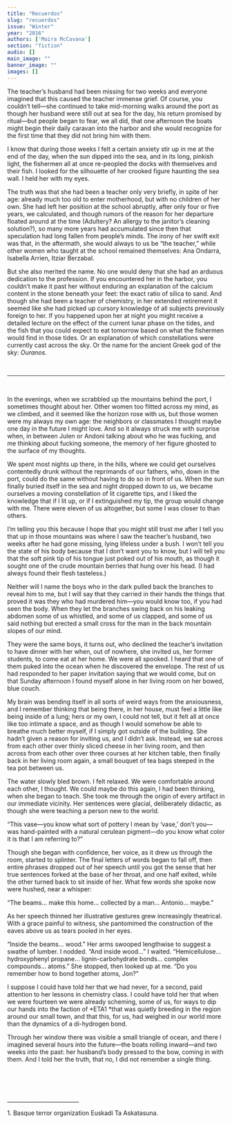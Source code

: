 ```yaml
---
title: "Recuerdos"
slug: "recuerdos"
issue: "Winter"
year: "2016"
authors: ['Moira McCavana']
section: "fiction"
audio: []
main_image: ""
banner_image: ""
images: []
---
```

The teacher’s husband had been missing for two weeks and everyone imagined that this caused the teacher immense grief. Of course, you couldn’t tell—she continued to take mid-morning walks around the port as though her husband were still out at sea for the day, his return promised by ritual—but people began to fear, we all did, that one afternoon the boats might begin their daily caravan into the harbor and she would recognize for the first time that they did not bring him with them. 

 I know that during those weeks I felt a certain anxiety stir up in me at the end of the day, when the sun dipped into the sea, and in its long, pinkish light, the fishermen all at once re-peopled the docks with themselves and their fish. I looked for the silhouette of her crooked figure haunting the sea wall. I held her with my eyes.

 The truth was that she had been a teacher only very briefly, in spite of her age: already much too old to enter motherhood, but with no children of her own. She had left her position at the school abruptly, after only four or five years, we calculated, and though rumors of the reason for her departure floated around at the time (Adultery? An allergy to the janitor’s cleaning solution?), so many more years had accumulated since then that speculation had long fallen from people’s minds. The irony of her swift exit was that, in the aftermath, she would always to us be “the teacher,” while other women who taught at the school remained themselves: Ana Ondarra, Isabella Arrien, Itziar Berzabal. 

 But she also merited the name. No one would deny that she had an arduous dedication to the profession. If you encountered her in the harbor, you couldn’t make it past her without enduring an explanation of the calcium content in the stone beneath your feet: the exact ratio of silica to sand. And though she had been a teacher of chemistry, in her extended retirement it seemed like she had picked up cursory knowledge of all subjects previously foreign to her. If you happened upon her at night you might receive a detailed lecture on the effect of the current lunar phase on the tides, and the fish that you could expect to eat tomorrow based on what the fishermen would find in those tides. Or an explanation of which constellations were currently cast across the sky. Or the name for the ancient Greek god of the sky: *Ouranos*.   

  

 ***

  

 In the evenings, when we scrabbled up the mountains behind the port, I sometimes thought about her. Other women too flitted across my mind, as we climbed, and it seemed like the horizon rose with us, but those women were my always my own age: the neighbors or classmates I thought maybe one day in the future I might love. And so it always struck me with surprise when, in between Julen or Andoni talking about who he was fucking, and me thinking about fucking someone, the memory of her figure ghosted to the surface of my thoughts. 

 We spent most nights up there, in the hills, where we could get ourselves contentedly drunk without the reprimands of our fathers, who, down in the port, could do the same without having to do so in front of us. When the sun finally buried itself in the sea and night dropped down to us, we became ourselves a moving constellation of lit cigarette tips, and I liked the knowledge that if I lit up, or if I extinguished my tip, the group would change with me. There were eleven of us altogether, but some I was closer to than others.

 I’m telling you this because I hope that you might still trust me after I tell you that up in those mountains was where I saw the teacher’s husband, two weeks after he had gone missing, lying lifeless under a bush. I won’t tell you the state of his body because that I don’t want you to know, but I will tell you that the soft pink tip of his tongue just poked out of his mouth, as though it sought one of the crude mountain berries that hung over his head. (I had always found their flesh tasteless.) 

 Neither will I name the boys who in the dark pulled back the branches to reveal him to me, but I will say that they carried in their hands the things that proved it was they who had murdered him—you would know too, if you had seen the body. When they let the branches swing back on his leaking abdomen some of us whistled, and some of us clapped, and some of us said nothing but erected a small cross for the man in the back mountain slopes of our mind.

 They were the same boys, it turns out, who declined the teacher’s invitation to have dinner with her when, out of nowhere, she invited us, her former students, to come eat at her home. We were all spooked. I heard that one of them puked into the ocean when he discovered the envelope. The rest of us had responded to her paper invitation saying that we would come, but on that Sunday afternoon I found myself alone in her living room on her bowed, blue couch. 

 My brain was bending itself in all sorts of weird ways from the anxiousness, and I remember thinking that being there, in her house, must feel a little like being inside of a lung; hers or my own, I could not tell, but it felt all at once like too intimate a space, and as though I would somehow be able to breathe much better myself, if I simply got outside of the building. She hadn’t given a reason for inviting us, and I didn’t ask. Instead, we sat across from each other over thinly sliced cheese in her living room, and then across from each other over three courses at her kitchen table, then finally back in her living room again, a small bouquet of tea bags steeped in the tea pot between us. 

 The water slowly bled brown. I felt relaxed. We were comfortable around each other, I thought. We could maybe do this again, I had been thinking, when she began to teach. She took me through the origin of every artifact in our immediate vicinity. Her sentences were glacial, deliberately didactic, as though she were teaching a person new to the world. 

 “This vase—you know what sort of pottery I mean by ‘vase,’ don’t you— was hand-painted with a natural cerulean pigment—do you know what color it is that I am referring to?”

 Though she began with confidence, her voice, as it drew us through the room, started to splinter. The final letters of words began to fall off, then entire phrases dropped out of her speech until you got the sense that her true sentences forked at the base of her throat, and one half exited, while the other turned back to sit inside of her. What few words she spoke now were hushed, near a whisper:

 “The beams… make this home… collected by a man… Antonio… maybe.” 

 As her speech thinned her illustrative gestures grew increasingly theatrical. With a grace painful to witness, she pantomimed the construction of the eaves above us as tears pooled in her eyes. 

 “Inside the beams… wood.” Her arms swooped lengthwise to suggest a swathe of lumber. I nodded. “And inside wood…” I waited. “Hemicellulose… hydroxyphenyl propane… lignin-carbohydrate bonds… complex compounds… atoms.” She stopped, then looked up at me. “Do you remember how to bond together atoms, Jon?”

 I suppose I could have told her that we had never, for a second, paid attention to her lessons in chemistry class. I could have told her that when we were fourteen we were already scheming, some of us, for ways to dip our hands into the faction of *ETA1 *that was quietly breeding in the region around our small town, and that this, for us, had weighed in our world more than the dynamics of a di-hydrogen bond. 

 Through her window there was visible a small triangle of ocean, and there I imagined several hours into the future—the boats rolling inward—and two weeks into the past: her husband’s body pressed to the bow, coming in with them. And I told her the truth, that no, I did not remember a single thing.

  

  

 \_\_\_\_\_\_\_\_\_\_\_\_\_\_\_\_\_\_\_\_\_\_\_\_\_\_

 1. Basque terror organization Euskadi Ta Askatasuna.  


  

  

  

  

